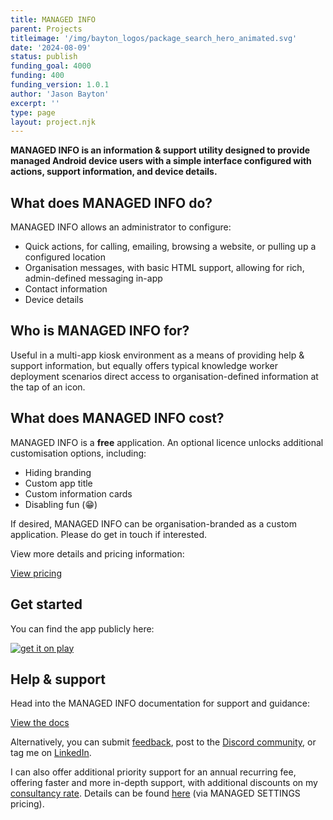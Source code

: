 ```yaml
---
title: MANAGED INFO
parent: Projects
titleimage: '/img/bayton_logos/package_search_hero_animated.svg'
date: '2024-08-09'
status: publish
funding_goal: 4000
funding: 400
funding_version: 1.0.1
author: 'Jason Bayton'
excerpt: ''
type: page
layout: project.njk
---
```

**MANAGED INFO is an information & support utility designed to provide managed Android device users with a simple interface configured with actions, support information, and device details.**

## What does MANAGED INFO do?

MANAGED INFO allows an administrator to configure:

- Quick actions, for calling, emailing, browsing a website, or pulling up a configured location
- Organisation messages, with basic HTML support, allowing for rich, admin-defined messaging in-app
- Contact information
- Device details

## Who is MANAGED INFO for?

Useful in a multi-app kiosk environment as a means of providing help & support information, but equally offers typical knowledge worker deployment scenarios direct access to organisation-defined information at the tap of an icon.

## What does MANAGED INFO cost?

MANAGED INFO is a **free** application. An optional licence unlocks additional customisation options, including:

- Hiding branding
- Custom app title
- Custom information cards
- Disabling fun (😁)

If desired, MANAGED INFO can be organisation-branded as a custom application. Please do get in touch if interested.

View more details and pricing information:

<a class="button" href="pricing">View pricing</a>

## Get started

You can find the app publicly here:

[![get it on play](https://cdn.bayton.org/assets/resources/get_it_on_google.svg)](https://play.google.com/store/apps/details?id=org.bayton.managedinfo)

## Help & support

Head into the MANAGED INFO documentation for support and guidance:

<a class="button" href="support/">View the docs</a>

Alternatively, you can submit [feedback](https://docs.google.com/forms/d/e/1FAIpQLSdYQrOPM0dKwCmcSjfxgoK2rQvhQXXyw2pk9nMqYBn0F2IhRw/viewform?usp=sf_link), post to the [Discord community](https://discord.gg/7VzRZWVkht), or tag me on [LinkedIn](https://linkedin.com/in/jasonbayton). 

I can also offer additional priority support for an annual recurring fee, offering faster and more in-depth support, with additional discounts on my [consultancy rate](/support). Details can be found [here]([/projects/managed-settings/pricing/#support-priority-support) (via MANAGED SETTINGS pricing).
